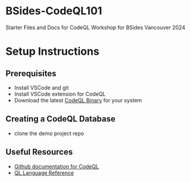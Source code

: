 # BSides-CodeQL101
Starter Files and Docs for CodeQL Workshop for BSides Vancouver 2024

# Setup Instructions

## Prerequisites
 - Install VSCode and git
 - Install VSCode extension for CodeQL
 - Download the latest [CodeQL Binary](https://github.com/github/codeql-cli-binaries/releases) for your system

## Creating a CodeQL Database
 - clone the demo project repo


## Useful Resources
 - [Github documentation for CodeQL](https://codeql.github.com/)
 - [QL Language Reference](https://codeql.github.com/docs/ql-language-reference/)
